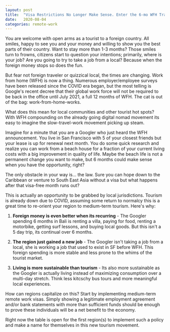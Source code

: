 ```yaml
---
layout: post
title:  "Visa Restrictions No Longer Make Sense. Enter the 6-mo WFH Traveler."
date:   2020-08-04
categories: remote-work
---
```

You are welcome with open arms as a tourist to a foreign country. All smiles, happy to see you and your money and willing to show you the best parts of their country. Want to stay more than 1-3 months? Those smiles turn to frowns, citizens start to question your intentions; primarily, where is your job? Are you going to try to take a job from a local? Because when the foreign money stops so does the fun.



But fear not foreign traveler or quizzical local, the times are changing. Work from home (WFH) is now a thing. Numerous employer/employee surveys have been released since the COVID era began, but the most telling is Google's recent decree that their global work force will not be required to be back in the office until July 2021, a full 12 months of WFH. The cat is out of the bag: work-from-home-works.



What does this mean for local communities and other tourist hot spots? With WFH compounding on the already going digital nomad movement its easy to imagine the slow-travel-work movement picking up steam. 



Imagine for a minute that you are a Googler who just heard the WFH announcement. You live in San Francisco with 5 of your closest friends but your lease is up for renewal next month. You do some quick research and realize you can work from a beach house for a fraction of your current living costs with a big improvement in quality of life. Maybe the beach life is not a permanent change you want to make, but 6 months could make sense when you have the opportunity, right?



The only obstacle in your way is... the law. Sure you can hope down to the Caribbean or venture to South East Asia without a visa but what happens after that visa-free month runs out? 



This is actually an opportunity to be grabbed by local jurisdictions. Tourism is already down due to COVID, assuming some return to normalcy this is a great time to re-orient your region to medium-term tourism.  Here's why:



1) **Foreign money is even better when its recurring** - The Googler spending 6 months in Bali is renting a villa, paying for food, renting a motorbike, getting surf lessons, and buying local goods. But this isn't a 5 day trip, its continual over 6 months. 



2) **The region just gained a new job** -  The Googler isn't taking a job from a local, she is working a job that used to exist in SF before WFH. This foreign spending is more stable and less prone to the whims of the tourist market. 



3) **Living is more sustainable than tourism** - Its also more sustainable as the Googler is actually living instead of maximizing consumption over a multi-day stretch. Think less kitcschy bus tours and more meaningful local experiences.



How can regions capitalize on this? Start by implementing medium-term remote work visas. Simply showing a legitimate employment agreement and/or bank statements with more than sufficient funds should be enough to prove these individuals will be a net benefit to the economy.



Right now the table is open for the first region(s) to implement such a policy and make a name for themselves in this new tourism movement.
